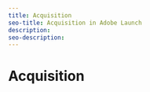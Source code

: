 ```yaml
---
title: Acquisition
seo-title: Acquisition in Adobe Launch
description: 
seo-description: 
---
```


# Acquisition



